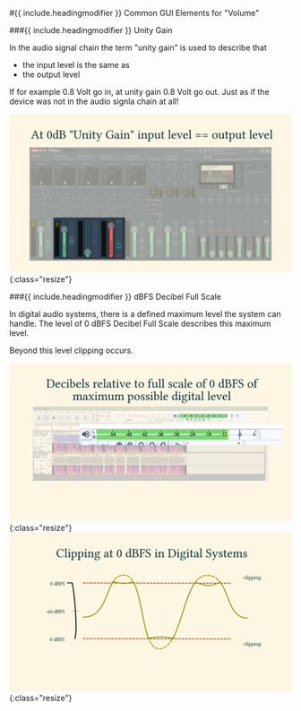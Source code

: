 #{{ include.headingmodifier }} Common GUI Elements for "Volume"

###{{ include.headingmodifier }} Unity Gain

In the audio signal chain the term "unity gain" is used to describe that

- the input level is the same as
- the output level

If for example 0.8 Volt go in, at unity gain 0.8 Volt go out. Just as if the device was not in the audio signla chain at all!

![Unity Gain](/tec/log/audio/images/CommonGUIElementsVolume_unitygain.png){:class="resize"}

###{{ include.headingmodifier }} dBFS Decibel Full Scale

In digital audio systems, there is a defined maximum level the system can handle. The level of 0 dBFS Decibel Full Scale describes this maximum level.

Beyond this level clipping occurs.

![dBFS Decibel Full Scale](/tec/log/audio/images/CommonGUIElementsVolume_dBFS.png){:class="resize"}
![clipping](/tec/log/audio/images/CommonGUIElementsVolume_clipping.png){:class="resize"}
